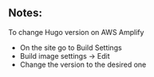 ## Notes:

To change Hugo version on AWS Amplify
- On the site go to Build Settings
- Build image settings -> Edit
- Change the version to the desired one